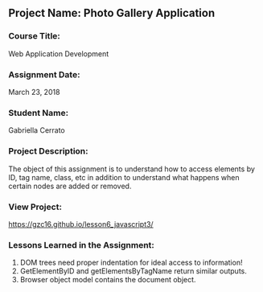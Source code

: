 ## Project Name:  Photo Gallery Application

### Course Title:
Web Application Development

### Assignment Date:  
March 23, 2018

### Student Name:  
Gabriella Cerrato

### Project Description:
The object of this assignment is to understand how to access elements by ID, tag name, class, etc in
addition to understand what happens when certain nodes are added or removed. 

### View Project:
https://gzc16.github.io/lesson6_javascript3/

### Lessons Learned in the Assignment:
1. DOM trees need proper indentation for ideal access to information!
2. GetElementByID and getElementsByTagName return similar outputs. 
3. Browser object model contains the document object. 

